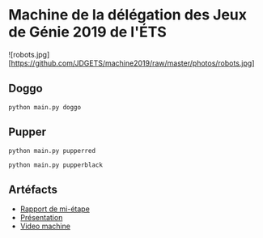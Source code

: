 # Machine de la délégation des Jeux de Génie 2019 de l'ÉTS

![robots.jpg][https://github.com/JDGETS/machine2019/raw/master/photos/robots.jpg]


## Doggo

```python main.py doggo```

## Pupper

```python main.py pupperred```

```python main.py pupperblack```

## Artéfacts
- [Rapport de mi-étape](rapport_mi-etape.pdf)
- [Présentation](presentation.pdf)
- [Video machine](https://www.youtube.com/watch?v=33MmeCM0EXI&feature=youtu.be)
